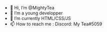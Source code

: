 - 👋 Hi, I’m @MightyTea
- 👀 I’m a young developper
- 🌱 I’m currently HTML/CSS/JS
- 📫 How to reach me : Discord: My Tea#5059

<!---
MightyTea/MightyTea is a ✨ special ✨ repository because its `README.md` (this file) appears on your GitHub profile.
You can click the Preview link to take a look at your changes.
--->
